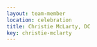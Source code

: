 ```yaml
---
layout: team-member
location: celebration
title: Christie McLarty, DC
key: christie-mclarty
---
```


